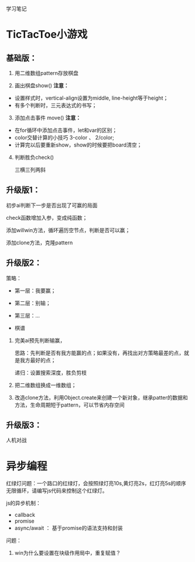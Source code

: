 学习笔记
# TicTacToe小游戏

## 基础版：

1. 用二维数组pattern存放棋盘

2. 画出棋盘show()
    **注意：** 

  - 设置样式时，vertical-align设置为middle, line-height等于height；
  - 有多个判断时，三元表达式的书写；

3. 添加点击事件 move()
    **注意：**

  - 在for循环中添加点击事件，let和var的区别；
  - color交替计算的小技巧 3-color 、 2/color;
  - 计算完以后要重新show，show的时候要把board清空；

4. 判断胜负check()

   三横三列两斜

## 升级版1：
初步ai判断下一步是否出现了可赢的局面

check函数增加入参，变成纯函数；

添加willwin方法，循环遍历空节点，判断是否可以赢；

添加clone方法，克隆pattern

## 升级版2：

策略：

- 第一层：我要赢；

- 第二层：别输；

- 第三层：...

- 棋谱



1. 完美ai预先判断输赢，

   思路：先判断是否有我方能赢的点；如果没有，再找出对方策略最差的点，就是我方最好的点；

   递归：设置搜索深度，胜负剪枝

2. 把二维数组换成一维数组；

3. 改造clone方法，利用Object.create来创建一个新对象，继承patter的数据和方法，生命周期短于pattern，可以节省内存空间

## 升级版3：
人机对战

# 异步编程

红绿灯问题：一个路口的红绿灯，会按照绿灯亮10s,黄灯亮2s，红灯亮5s的顺序无限循环，请编写js代码来控制这个红绿灯。

js的异步机制：

- callback
- promise
- async/await ： 基于promise的语法支持和封装











问题：

1. win为什么要设置在块级作用局中，重复赋值？